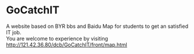 # GoCatchIT
A website based on BYR bbs and Baidu Map for students to get an satisfied IT job.
<br>
You are welcome to experience by visiting http://121.42.36.80/dcb/GoCatchIT/front/map.html

